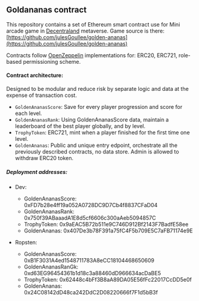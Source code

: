 ## Goldananas contract

This repository contains a set of Ethereum smart contract use for Mini arcade game in [Decentraland](https://decentraland.org) metaverse.
Game source is there: [https://github.com/julesGoullee/golden-ananas](https://github.com/julesGoullee/golden-ananas)

Contracts follow [OpenZeppelin](https://github.com/OpenZeppelin/openzeppelin-contracts) implementations for: ERC20, ERC721, role-based permissioning scheme.

#### Contract architecture:

Designed to be modular and reduce risk by separate logic and data at the expense of transaction cost.
   
- `GoldenAnanasScore`: Save for every player progression and score for each level.
- `GoldenAnanasRank`: Using GoldenAnanasScore data, maintain a leaderboard of the best player globally, and by level.  
- `TrophyToken`: ERC721, mint when a player finished for the first time one level.  
- `GoldenAnanas`: Public and unique entry edpoint, orchestrate all the previously described contracts, no data store. Admin is allowed to withdraw ERC20 token.


##### Deployment addresses:

- Dev:
    - GoldenAnanasScore: 0xFD7b28e4ff19a052A0728DC9D7Cb4f8837CFaD04
    - GoldenAnanasRank: 0x750f39ABaaadA1E8d5cf6606c300aAeb5094857C
    - TrophyToken: 0x9aEAC5B72b511e9C746D912Bf2143F7BadfE58ee
    - GoldenAnanas: 0x407De3b78F391a75fC4F5b709E5C7aFB71174e9E
    
- Ropsten: 
    - GoldenAnanasScore: 0xB1F3031A4ed1548711783A8eCC18104468650609
    - GoldenAnanasRanGk: 0xd63EG96454361b1d18c3a88460dD966634acDaBE5
    - TrophyToken: 0x62448c4bFf3B8aA89DA05E56fFc22017CcDD5e0f
    - GoldenAnanas: 0x24C08142dD48ca242DdC2D08220666f7F1d5bB3f


